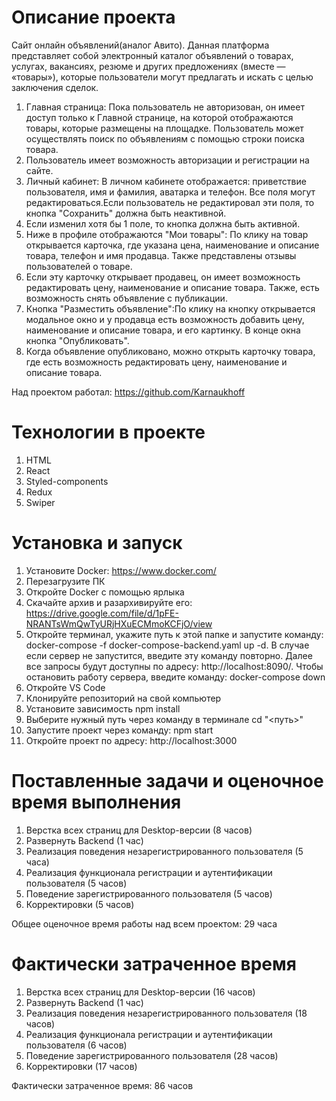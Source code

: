 # Описание проекта
Сайт онлайн объявлений(аналог Авито). 
Данная платформа представляет собой электронный каталог объявлений о товарах, услугах, вакансиях, резюме и других предложениях (вместе — «товары»), которые пользователи могут предлагать и искать с целью заключения сделок.
1. Главная страница: Пока пользователь не авторизован, он имеет доступ только к Главной странице, на которой отображаются товары, которые размещены на площадке. Пользователь может осуществлять поиск по объявлениям с помощью строки поиска товара.
2. Пользователь имеет возможность авторизации и регистрации на сайте.
3. Личный кабинет: В личном кабинете отображается: приветствие пользователя, имя и фамилия, аватарка и телефон. Все поля могут редактироваться.Если пользователь не редактировал эти поля, то кнопка "Сохранить" должна быть неактивной.
4. Если изменил хотя бы 1 поле, то кнопка должна быть активной.
5. Ниже в профиле отображаются "Мои товары": По клику на товар открывается карточка, где указана цена, наименование и описание товара, телефон и имя продавца. Также представлены отзывы пользователей о товаре.
6. Если эту карточку открывает продавец, он имеет возможность редактировать цену, наименование и описание товара. Также, есть возможность снять объявление с публикации.
7. Кнопка "Разместить объявление":По клику на кнопку открывается модальное окно и у продавца есть возможность добавить цену, наименование и описание товара, и его картинку. В конце окна кнопка "Опубликовать".
8. Когда объявление опубликовано, можно открыть карточку товара, где есть возможность редактировать цену, наименование и описание товара.


Над проектом работал: https://github.com/Karnaukhoff
# Технологии в проекте
1. HTML
2. React
3. Styled-components
4. Redux
5. Swiper

# Установка и запуск
1. Установите Docker: https://www.docker.com/
2. Перезагрузите ПК
3. Откройте Docker с помощью ярлыка
4. Скачайте архив и разархивируйте его: https://drive.google.com/file/d/1pFE-NRANTsWmQwTyURjHXuECMmoKCFjO/view
5. Откройте терминал, укажите путь к этой папке и запустите команду: docker-compose -f docker-compose-backend.yaml up -d. В случае если сервер не запустится, введите эту команду повторно. Далее все запросы будут доступны по адресу: http://localhost:8090/. Чтобы остановить работу сервера, введите команду: docker-compose down
6. Откройте VS Code
7. Клонируйте репозиторий на свой компьютер
8. Установите зависимость npm install
9. Выберите нужный путь через команду в терминале cd "<путь>"
10. Запустите проект через команду: npm start
11. Откройте проект по адресу: http://localhost:3000

# Поставленные задачи и оценочное время выполнения
1. Верстка всех страниц для Desktop-версии (8 часов)
2. Развернуть Backend (1 час)
3. Реализация поведения незарегистрированного пользователя (5 часа)
4. Реализация функционала регистрации и аутентификации пользователя (5 часов)
5. Поведение зарегистрированного пользователя (5 часов)
6. Корректировки (5 часов)

Общее оценочное время работы над всем проектом: 29 часа
# Фактически затраченное время
1. Верстка всех страниц для Desktop-версии (16 часов)
2. Развернуть Backend (1 час)
3. Реализация поведения незарегистрированного пользователя (18 часов)
4. Реализация функционала регистрации и аутентификации пользователя (6 часов)
5. Поведение зарегистрированного пользователя (28 часов)
6. Корректировки (17 часов)

Фактически затраченное время: 86 часов
